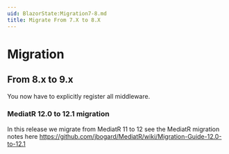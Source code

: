 ```yaml
---
uid: BlazorState:Migration7-8.md
title: Migrate From 7.X to 8.X
---
```


# Migration

## From 8.x to 9.x

You now have to explicitly register all middleware.

### MediatR 12.0 to 12.1 migration

In this release we migrate from MediatR 11 to 12 see the MediatR migration notes here https://github.com/jbogard/MediatR/wiki/Migration-Guide-12.0-to-12.1
